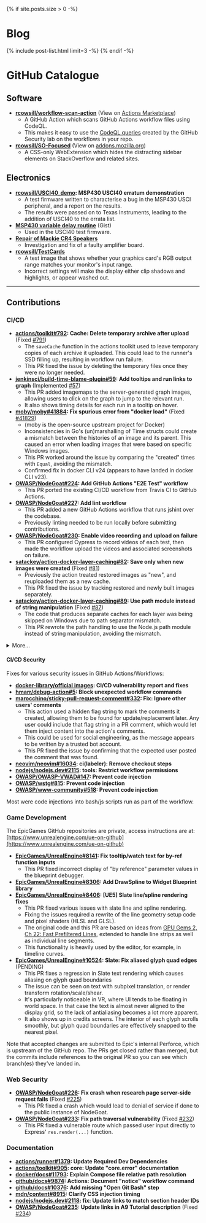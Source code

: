 {% if site.posts.size > 0 -%}
# Blog

{% include post-list.html limit=3 -%}
{% endif -%}


# GitHub Catalogue
## Software

* **[rcowsill/workflow-scan-action](https://github.com/rcowsill/workflow-scan-action)** (View on [Actions Marketplace](https://github.com/marketplace/actions/workflow-scan-action))
  - A GitHub Action which scans GitHub Actions workflow files using CodeQL.
  - This makes it easy to use the [CodeQL queries](https://github.com/github/codeql/tree/main/javascript/ql/src/experimental/Security/CWE-094)
    created by the GitHub Security lab on the workflows in your repo.
* **[rcowsill/SO-Focused](https://github.com/rcowsill/SO-Focused)** (View on [addons.mozilla.org](https://addons.mozilla.org/en-GB/addon/so-focused/))
  - A CSS-only WebExtension which hides the distracting sidebar elements on StackOverflow and related sites.

## Electronics

* **[rcowsill/USCI40_demo](Electronics/USCI40_demo): MSP430 USCI40 erratum demonstration**
  - A test firmware written to characterise a bug in the MSP430 USCI peripheral, and a report on the results.
  - The results were passed on to Texas Instruments, leading to the addition of USCI40 to the errata list.
* **[MSP430 variable delay routine](https://gist.github.com/rcowsill/213b8db204a554c419369d1027b3e221)** (Gist)
  - Used in the USCI40 test firmware.
* **[Repair of Mackie CR4 Speakers](Repairs/MackieCR4)**
  - Investigation and fix of a faulty amplifier board.
* **[rcowsill/TestCards](Electronics/TestCards)**
  - A test image that shows whether your graphics card's RGB output range matches your monitor's input range.
  - Incorrect settings will make the display either clip shadows and highlights, or appear washed out.


---

## Contributions
### CI/CD

* **[actions/toolkit#792](https://github.com/actions/toolkit/pull/792): Cache: Delete temporary archive after upload** (Fixed [#791](https://github.com/actions/toolkit/issues/791))
  - The `saveCache` function in the actions toolkit used to leave temporary copies of each archive it uploaded.
    This could lead to the runner's SSD filling up, resulting in workflow run failure.
  - This PR fixed the issue by deleting the temporary files once they were no longer needed. 
* **[jenkinsci/build-time-blame-plugin#59](https://github.com/jenkinsci/build-time-blame-plugin/pull/59): Add tooltips and run links to graph** (Implemented [#57](https://github.com/jenkinsci/build-time-blame-plugin/issues/57))
  - This PR added imagemaps to the server-generated graph images, allowing users to click on the graph to jump to the relevant run.
  - It also shows timing details for each run in a tooltip on hover.
* **[moby/moby#41884](https://github.com/moby/moby/pull/41884): Fix spurious error from "docker load"** (Fixed [#41829](https://github.com/moby/moby/issues/41829))
  - (moby is the open-source upstream project for Docker)
  - Inconsistencies in Go's (un)marshalling of Time structs could create a mismatch between the histories of an image and its parent.
    This caused an error when loading images that were based on specific Windows images.
  - This PR worked around the issue by comparing the "created" times with `Equal`, avoiding the mismatch.
  - Confirmed fix in docker CLI v24 (appears to have landed in docker CLI v23).
* **[OWASP/NodeGoat#224](https://github.com/OWASP/NodeGoat/pull/224): Add GitHub Actions "E2E Test" workflow**
  - This PR ported the existing CI/CD workflow from Travis CI to GitHub Actions.
* **[OWASP/NodeGoat#227](https://github.com/OWASP/NodeGoat/pull/227): Add lint workflow**
  - This PR added a new GitHub Actions workflow that runs jshint over the codebase.
  - Previously linting needed to be run locally before submitting contributions.
* **[OWASP/NodeGoat#230](https://github.com/OWASP/NodeGoat/pull/230): Enable video recording and upload on failure**
  - This PR configured Cypress to record videos of each test, then made the workflow upload the videos and associated screenshots on failure.
* **[satackey/action-docker-layer-caching#82](https://github.com/satackey/action-docker-layer-caching/pull/82): Save only when new images were created** (Fixed [#81](https://github.com/satackey/action-docker-layer-caching/issues/81))
  - Previously the action treated restored images as "new", and reuploaded them as a new cache.
  - This PR fixed the issue by tracking restored and newly built images separately.
* **[satackey/action-docker-layer-caching#89](https://github.com/satackey/action-docker-layer-caching/pull/89): Use path module instead of string manipulation** (Fixed [#87](https://github.com/satackey/action-docker-layer-caching/issues/87))
  - The code that produces separate caches for each layer was being skipped on Windows due to path separator mismatch.
  - This PR rewrote the path handling to use the Node.js path module instead of string manipulation, avoiding the mismatch.

<details markdown="1"><summary>More...</summary>

* **[checkstyle/checkstyle#11014](https://github.com/checkstyle/checkstyle/pull/11014): infra: Set permissions required by the workflow**
* **[checkstyle/checkstyle#11016](https://github.com/checkstyle/checkstyle/pull/11016): infra: Fix branch name (remove quotes)**
* **[checkstyle/checkstyle#11024](https://github.com/checkstyle/checkstyle/pull/11024): infra: Update permissions for codeql workflow**
* **[containers/podman#10132](https://github.com/containers/podman/pull/10132): [CI:DOCS] Restore missing content to manpages**
* **[containers/podman#10167](https://github.com/containers/podman/pull/10167): [CI:DOCS] Improve titles of command HTML pages** (Fixed [#385](https://github.com/containers/podman.io_old/issues/385))
* **[containers/podman#10179](https://github.com/containers/podman/pull/10179): [CI:DOCS] Add titles to remote docs (windows)** (Fixed [#385](https://github.com/containers/podman.io_old/issues/385))
* **[containers/podman#10255](https://github.com/containers/podman/pull/10255): [CI:DOCS] Stop conversion of `--` into en dash** (Fixed [#389](https://github.com/containers/podman.io_old/issues/389))
* **[criteo/JVips#83](https://github.com/criteo/JVips/pull/83): Fix docker layer caching in build workflow**
* **[jenkinsci/build-time-blame-plugin#62](https://github.com/jenkinsci/build-time-blame-plugin/pull/62): Fix cast exception when a run has a missing step** (Fixed [#61](https://github.com/jenkinsci/build-time-blame-plugin/issues/61))
* **[OWASP/NodeGoat#214](https://github.com/OWASP/NodeGoat/pull/214): Fix intermittent test failures**
* **[OWASP/NodeGoat#218](https://github.com/OWASP/NodeGoat/pull/218): Fix repeated dbResets so tests run faster**
* **[OWASP/NodeGoat#223](https://github.com/OWASP/NodeGoat/pull/223): Fix Travis config warnings** (Fixed [#219](https://github.com/OWASP/NodeGoat/issues/219))
* **[satackey/action-docker-layer-caching#90](https://github.com/satackey/action-docker-layer-caching/pull/90): Detect updated "cache exists" error message** (Fixed [#85](https://github.com/satackey/action-docker-layer-caching/issues/85))
</details>

#### CI/CD Security

Fixes for various security issues in GitHub Actions/Workflows:

* **[docker-library/official images](Security/docker-official-images): CI/CD vulnerability report and fixes**
* **[hmarr/debug-action#5](https://github.com/hmarr/debug-action/pull/5): Block unexpected workflow commands**
* **[marocchino/sticky-pull-request-comment#332](https://github.com/marocchino/sticky-pull-request-comment/pull/332): Fix: Ignore other users' comments**
  - This action used a hidden flag string to mark the comments it created, allowing them to be found for update/replacement later.
    Any user could include that flag string in a PR comment, which would let them inject content into the action's comments.
  - This could be used for social engineering, as the message appears to be written by a trusted bot account.
  - This PR fixed the issue by confirming that the expected user posted the comment that was found.
* **[neovim/neovim#16034](https://github.com/neovim/neovim/pull/16034): ci(labeler): Remove checkout steps**
* **[nodejs/nodejs.dev#2115](https://github.com/nodejs/nodejs.dev/pull/2115): tools: Restrict workflow permissions**
* **[OWASP/OWASP-VWAD#147](https://github.com/OWASP/OWASP-VWAD/pull/147): Prevent code injection**
* **[OWASP/wstg#815](https://github.com/OWASP/wstg/pull/815): Prevent code injection**
* **[OWASP/www-community#518](https://github.com/OWASP/www-community/pull/518): Prevent code injection**

Most were code injections into bash/js scripts run as part of the workflow.

### Game Development

The EpicGames GitHub repositories are private, access instructions are at: [https://www.unrealengine.com/ue-on-github](https://www.unrealengine.com/ue-on-github)

* **[EpicGames/UnrealEngine#8141](https://github.com/EpicGames/UnrealEngine/pull/8141): Fix tooltip/watch text for by-ref function inputs**
  - This PR fixed incorrect display of "by reference" parameter values in the blueprint debugger.
* **[EpicGames/UnrealEngine#8306](https://github.com/EpicGames/UnrealEngine/pull/8306): Add DrawSpline to Widget Blueprint library**
* **[EpicGames/UnrealEngine#8406](https://github.com/EpicGames/UnrealEngine/pull/8406): [UE5] Slate line/spline rendering fixes**
  - This PR fixed various issues with slate line and spline rendering.
  - Fixing the issues required a rewrite of the line geometry setup code and pixel shaders (HLSL and GLSL).
  - The original code and this PR are based on ideas from [GPU Gems 2, Ch 22: Fast Prefiltered Lines](https://developer.nvidia.com/gpugems/gpugems2/part-iii-high-quality-rendering/chapter-22-fast-prefiltered-lines),
    extended to handle line strips as well as individual line segments.
  - This functionality is heavily used by the editor, for example, in timeline curves.
* **[EpicGames/UnrealEngine#10524](https://github.com/EpicGames/UnrealEngine/pull/10524): Slate: Fix aliased glyph quad edges** (PENDING)
  - This PR fixes a regression in Slate text rendering which causes aliasing on glyph quad boundaries
  - The issue can be seen on text with subpixel translation, or render transform rotation/scale/shear.
  - It's particularly noticeable in VR, where UI tends to be floating in world space.
    In that case the text is almost never aligned to the display grid, so the lack of antialiasing becomes a lot more apparent.
  - It also shows up in credits screens. The interior of each glyph scrolls smoothly, but glyph quad boundaries are effectively snapped to the nearest pixel.

Note that accepted changes are submitted to Epic's internal Perforce, which is upstream of the GitHub repo.
The PRs get closed rather than merged, but the commits include references to the original PR so you can see
which branch(es) they've landed in.

### Web Security

* **[OWASP/NodeGoat#226](https://github.com/OWASP/NodeGoat/pull/226): Fix crash when research page server-side request fails** (Fixed [#225](https://github.com/OWASP/NodeGoat/issues/225))
  - This PR fixed a crash which would lead to denial of service if done to the public instance of NodeGoat.
* **[OWASP/NodeGoat#233](https://github.com/OWASP/NodeGoat/pull/233): Fix path traversal vulnerability** (Fixed [#232](https://github.com/OWASP/NodeGoat/issues/232))
  - This PR fixed a vulnerable route which passed user input directly to Express' `res.render(...)` function.

### Documentation

* **[actions/runner#1379](https://github.com/actions/runner/pull/1379): Update Required Dev Dependencies**
* **[actions/toolkit#905](https://github.com/actions/toolkit/pull/905): core: Update "core.error" documentation**
* **[docker/docs#11793](https://github.com/docker/docs/pull/11793): Explain Compose file relative path resolution**
* **[github/docs#9874](https://github.com/github/docs/pull/9874): Actions: Document "notice" workflow command**
* **[github/docs#10376](https://github.com/github/docs/pull/10376): Add missing "Open Git Bash" step**
* **[mdn/content#8915](https://github.com/mdn/content/pull/8915): Clarify CSS injection timing**
* **[nodejs/nodejs.dev#2118](https://github.com/nodejs/nodejs.dev/pull/2118): fix: Update links to match section header IDs**
* **[OWASP/NodeGoat#235](https://github.com/OWASP/NodeGoat/pull/235): Update links in A9 Tutorial description** (Fixed [#234](https://github.com/OWASP/NodeGoat/issues/234))
